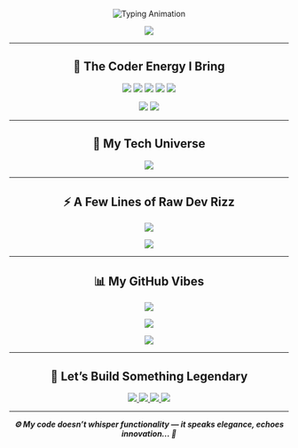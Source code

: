<!-- Animated Neon Header -->
<p align="center">
  <img src="https://readme-typing-svg.herokuapp.com?font=Orbitron&size=40&color=39FF14&center=true&vCenter=true&width=1000&lines=✨+Mayur+Shetty+✨;MERN+Stack+Prodigy+⚡;AI+Whisperer+%7C+UI/UX+Visionary+%7C+Code+Artist" alt="Typing Animation" />
</p>

<!-- Futuristic Wave Divider -->
<p align="center">
  <img src="https://capsule-render.vercel.app/api?type=waving&color=0:00fff7,100:ff00ff&height=90&section=header" />
</p>

---

<h2 align="center">💼 The Coder Energy I Bring</h2>

<!-- Gradient Text Points -->
<p align="center">
  <img src="https://readme-typing-svg.herokuapp.com?font=Fira+Code&weight=600&size=22&pause=2000&color=FF00FF&center=true&vCenter=true&width=850&height=40&lines=🧠+MERN+Stack+Prodigy+—+I+Engineer+Experiences" />
  <img src="https://readme-typing-svg.herokuapp.com?font=Fira+Code&weight=600&size=22&pause=2000&color=00FFF7&center=true&vCenter=true&width=850&height=40&lines=🔮+Prompt+Sorcerer+%26+AI+Whisperer" />
  <img src="https://readme-typing-svg.herokuapp.com?font=Fira+Code&weight=600&size=22&pause=2000&color=39FF14&center=true&vCenter=true&width=850&height=40&lines=🎨+Design-First+Thinker+%7C+UI/UX+is+My+Language" />
  <img src="https://readme-typing-svg.herokuapp.com?font=Fira+Code&weight=600&size=22&pause=2000&color=FFAA00&center=true&vCenter=true&width=850&height=40&lines=🧩+Modular.+Clean.+Scalable.+Flows" />
  <img src="https://readme-typing-svg.herokuapp.com?font=Fira+Code&weight=600&size=22&pause=2000&color=FF0066&center=true&vCenter=true&width=850&height=40&lines=🔥+Code+With+Soul+%26+Ship+Like+a+Boss" />
</p>

<!-- Futuristic Skill Badges -->
<p align="center">
  <img src="https://img.shields.io/badge/DSA-%2300c853?style=for-the-badge&logo=leetcode&logoColor=white&labelColor=0D1117" />
  <img src="https://img.shields.io/badge/Competitive%20Programming-%23009688?style=for-the-badge&logo=codeforces&logoColor=white&labelColor=0D1117" />
</p>

---

<h2 align="center">🚀 My Tech Universe</h2>
<p align="center">
  <img src="https://skillicons.dev/icons?i=html,css,js,bootstrap,tailwind,express,nodejs,mongodb,mysql,react,java,python,git,github,figma,vscode&theme=dark&perline=8" />
</p>

---

<h2 align="center">⚡ A Few Lines of Raw Dev Rizz</h2>

<p align="center">
  <img src="https://readme-typing-svg.herokuapp.com?font=Fira+Code&weight=500&size=20&pause=2000&color=FF00FF&center=true&vCenter=true&width=900&height=60&lines=💬+Some+write+code.+I+architect+futures.;💾+Every+line+I+write+has+intent,+precision,+and+chaos+magic.;🖤+UI+is+the+body,+backend+is+the+brain,+rizz+is+the+soul.;🧬+I+don’t+adapt+to+tech,+I+evolve+with+it." />
</p>

<!-- Animated Wave Divider -->
<p align="center">
  <img src="https://capsule-render.vercel.app/api?type=waving&color=0:ff00ff,100:00fff7&height=90&section=footer" />
</p>

---

<h2 align="center">📊 My GitHub Vibes</h2>

<p align="center">
  <img src="https://github-readme-stats.vercel.app/api?username=mayurshetty100&show_icons=true&theme=tokyonight&hide_border=true&border_radius=20&count_private=true" />
</p>
<p align="center">
  <img src="https://github-readme-streak-stats.herokuapp.com?user=mayurshetty100&theme=tokyonight&hide_border=true&border_radius=20" />
</p>
<p align="center">
  <img src="https://github-readme-activity-graph.vercel.app/graph?username=mayurshetty100&bg_color=0D1117&color=00FFF7&line=FF00FF&point=FFFFFF&area=true&hide_border=true" />
</p>

---

<h2 align="center">🤝 Let’s Build Something Legendary</h2>

<p align="center">
  <a href="https://your-portfolio-link.com" target="_blank">
    <img src="https://img.shields.io/badge/🚀%20Portfolio-Futuristic%20Hub-ff66c4?style=for-the-badge&logo=vercel&logoColor=white" />
  </a>
  <a href="https://www.linkedin.com/in/your-username" target="_blank">
    <img src="https://img.shields.io/badge/🔗%20LinkedIn-Tech%20Connect-0077B5?style=for-the-badge&logo=linkedin&logoColor=white" />
  </a>
  <a href="https://www.instagram.com/your-username" target="_blank">
    <img src="https://img.shields.io/badge/📸%20Instagram-Lifestyle%20%26%20Vibes-E4405F?style=for-the-badge&logo=instagram&logoColor=white" />
  </a>
  <a href="mailto:your-email@gmail.com">
    <img src="https://img.shields.io/badge/✉️%20Gmail-Ping%20Me-D14836?style=for-the-badge&logo=gmail&logoColor=white" />
  </a>
</p>

---

<p align="center">
  <b><i>⚙️ My code doesn’t whisper functionality — it speaks elegance, echoes innovation... 🔅</i></b>
</p>
